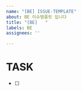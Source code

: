 ```yaml
---
name: "[BE] ISSUE-TEMPLATE"
about: BE 이슈템플릿 입니다
title: "[BE]   "
labels: BE
assignees: ''

---
```


# TASK
- [ ]
